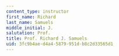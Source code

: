 ```yaml
---
content_type: instructor
first_name: Richard
last_name: Samuels
middle_initial: J.
salutation: Prof.
title: Prof. Richard J. Samuels
uid: 3fc9b4ae-d4a4-5879-951d-b8c2d33565d1
---
```

